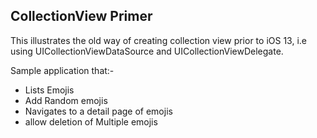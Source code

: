 ## CollectionView Primer

This illustrates the old way of creating collection view prior to iOS 13, i.e using UICollectionViewDataSource and UICollectionViewDelegate.

Sample application that:-
 - Lists Emojis
 - Add Random emojis
 - Navigates to a detail page of emojis
 - allow deletion of Multiple emojis
